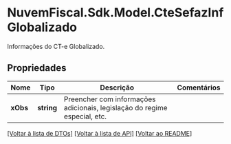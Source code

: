 # NuvemFiscal.Sdk.Model.CteSefazInfGlobalizado
Informações do CT-e Globalizado.

## Propriedades

Nome | Tipo | Descrição | Comentários
------------ | ------------- | ------------- | -------------
**xObs** | **string** | Preencher com informações adicionais, legislação do regime especial, etc. | 

[[Voltar à lista de DTOs]](../README.md#documentation-for-models) [[Voltar à lista de API]](../README.md#documentation-for-api-endpoints) [[Voltar ao README]](../README.md)

